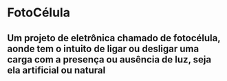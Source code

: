 # FotoCélula
## Um projeto de eletrônica chamado de fotocélula, aonde tem o intuito de ligar ou desligar uma carga com a presença ou ausência de luz, seja ela artificial ou natural
